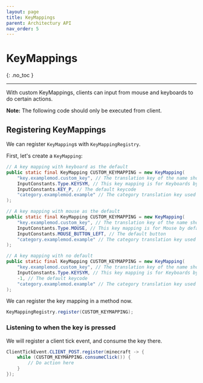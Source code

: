 ```yaml
---
layout: page
title: KeyMappings
parent: Architectury API
nav_order: 5
---
```


# KeyMappings
{: .no_toc }

---

With custom KeyMappings, clients can input from mouse and keyboards to do certain actions.

**Note:** The following code should only be executed from client.

## Registering KeyMappings

We can register `KeyMapping`s with `KeyMappingRegistry`.

First, let's create a `KeyMapping`:

```java
// A key mapping with keyboard as the default
public static final KeyMapping CUSTOM_KEYMAPPING = new KeyMapping(
    "key.examplemod.custom_key", // The translation key of the name shown in the Controls screen
    InputConstants.Type.KEYSYM, // This key mapping is for Keyboards by default
    InputConstants.KEY_P, // The default keycode
    "category.examplemod.example" // The category translation key used to categorize in the Controls screen 
);

// A key mapping with mouse as the default
public static final KeyMapping CUSTOM_KEYMAPPING = new KeyMapping(
    "key.examplemod.custom_key", // The translation key of the name shown in the Controls screen
    InputConstants.Type.MOUSE, // This key mapping is for Mouse by default
    InputConstants.MOUSE_BUTTON_LEFT, // The default button
    "category.examplemod.example" // The category translation key used to categorize in the Controls screen 
);

// A key mapping with no default
public static final KeyMapping CUSTOM_KEYMAPPING = new KeyMapping(
    "key.examplemod.custom_key", // The translation key of the name shown in the Controls screen
    InputConstants.Type.KEYSYM, // This key mapping is for Keyboards by default
    -1, // The default keycode
    "category.examplemod.example" // The category translation key used to categorize in the Controls screen 
);
```

We can register the key mapping in a method now.
```java
KeyMappingRegistry.register(CUSTOM_KEYMAPPING);
```

### Listening to when the key is pressed

We will register a client tick event, and consume the key there.

```java
ClientTickEvent.CLIENT_POST.register(minecraft -> {
	while (CUSTOM_KEYMAPPING.consumeClick()) {
        // Do action here
    }
});
```

